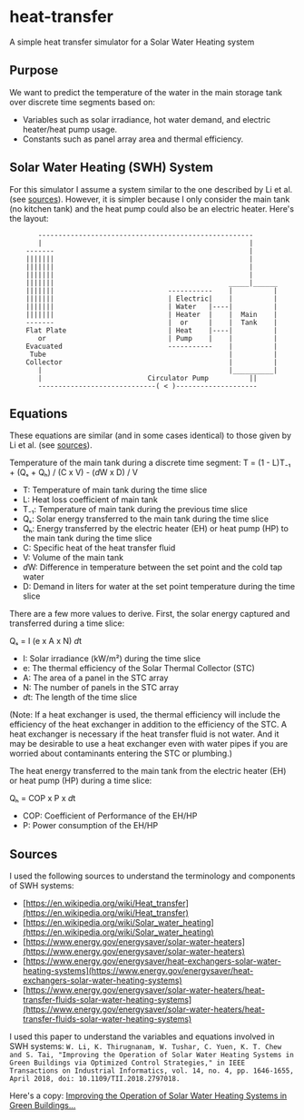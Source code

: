# heat-transfer
A simple heat transfer simulator for a Solar Water Heating system

## Purpose
We want to predict the temperature of the water in the main storage tank over discrete time segments based on:
* Variables such as solar irradiance, hot water demand, and electric heater/heat pump usage.
* Constants such as panel array area and thermal efficiency.

## Solar Water Heating (SWH) System

For this simulator I assume a system similar to the one described by Li et al. (see [sources](#sources)). However, it is simpler because I only consider the main tank (no kitchen tank) and the heat pump could also be an electric heater. Here's the layout:

```
       -----------------------------------------------------         
       |                                                   |         
    -------                                                |         
    |||||||                                                |         
    |||||||                                                |         
    |||||||                                                |         
    |||||||                                           _____|______   
    |||||||                            -----------    |          |   
    |||||||                            | Electric|    |          |   
    |||||||                            | Water   |----|          |   
    |||||||                            | Heater  |    |  Main    |   
    -------                            |  or     |    |  Tank    |   
    Flat Plate                         | Heat    |----|          |   
       or                              | Pump    |    |          |   
    Evacuated                          -----------    |          |   
     Tube                                             |          |   
    Collector                                         |          |   
       |                                              |__________|   
       |                          Circulator Pump          ||        
       -----------------------------( < )--------------------        
```

## Equations

These equations are similar (and in some cases identical) to those given by Li et al. (see [sources](#sources)).

Temperature of the main tank during a discrete time segment:
T = (1 - L)T₋₁ + (Qₛ + Qₕ) / (C x V) - (<i>d</i>W x D) / V

* T: Temperature of main tank during the time slice
* L: Heat loss coefficient of main tank
* T₋₁: Temperature of main tank during the previous time slice
* Qₛ: Solar energy transferred to the main tank during the time slice
* Qₕ: Energy transferred by the electric heater (EH) or heat pump (HP) to the main tank during the time slice
* C: Specific heat of the heat transfer fluid
* V: Volume of the main tank
* <i>d</i>W: Difference in temperature between the set point and the cold tap water
* D: Demand in liters for water at the set point temperature during the time slice

There are a few more values to derive. First, the solar energy captured and transferred during a time slice:

Qₛ = I (e x A x N) <i>d</i>t

* I: Solar irradiance (kW/m²) during the time slice
* e: The thermal efficiency of the Solar Thermal Collector (STC)
* A: The area of a panel in the STC array
* N: The number of panels in the STC array
* <i>d</i>t: The length of the time slice

(Note: If a heat exchanger is used, the thermal efficiency will include the efficiency of the heat exchanger in addition to the efficiency of the STC. A heat exchanger is necessary if the heat transfer fluid is not water. And it may be desirable to use a heat exchanger even with water pipes if you are worried about contaminants entering the STC or plumbing.)

The heat energy transferred to the main tank from the electric heater (EH) or heat pump (HP) during a time slice:

Qₕ = COP x P x <i>d</i>t

* COP: Coefficient of Performance of the EH/HP
* P: Power consumption of the EH/HP

## Sources
I used the following sources to understand the terminology and components of SWH systems:
* [https://en.wikipedia.org/wiki/Heat_transfer](https://en.wikipedia.org/wiki/Heat_transfer)
* [https://en.wikipedia.org/wiki/Solar_water_heating](https://en.wikipedia.org/wiki/Solar_water_heating)
* [https://www.energy.gov/energysaver/solar-water-heaters](https://www.energy.gov/energysaver/solar-water-heaters)
* [https://www.energy.gov/energysaver/heat-exchangers-solar-water-heating-systems](https://www.energy.gov/energysaver/heat-exchangers-solar-water-heating-systems)
* [https://www.energy.gov/energysaver/solar-water-heaters/heat-transfer-fluids-solar-water-heating-systems](https://www.energy.gov/energysaver/solar-water-heaters/heat-transfer-fluids-solar-water-heating-systems)

I used this paper to understand the variables and equations involved in SWH systems:
```W. Li, K. Thirugnanam, W. Tushar, C. Yuen, K. T. Chew and S. Tai, "Improving the Operation of Solar Water Heating Systems in Green Buildings via Optimized Control Strategies," in IEEE Transactions on Industrial Informatics, vol. 14, no. 4, pp. 1646-1655, April 2018, doi: 10.1109/TII.2018.2797018.```

Here's a copy: [Improving the Operation of Solar Water Heating Systems in Green Buildings...](notes/improving-solar-water-heating-systems.pdf)
